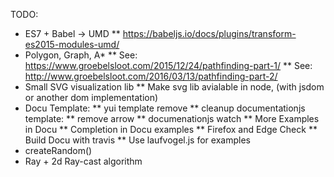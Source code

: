 TODO:
 * ES7 + Babel -> UMD
 ** https://babeljs.io/docs/plugins/transform-es2015-modules-umd/
 * Polygon, Graph, A*
 ** See: https://www.groebelsloot.com/2015/12/24/pathfinding-part-1/
 ** See: http://www.groebelsloot.com/2016/03/13/pathfinding-part-2/
 * Small SVG visualization lib
 ** Make svg lib avialable in node, (with jsdom or another dom implementation)
 * Docu Template:
 ** yui template remove
 ** cleanup documentationjs template: 
 ** remove arrow
 ** documenationjs watch
 ** More Examples in Docu
 ** Completion in Docu examples
 ** Firefox and Edge Check
 ** Build Docu with travis
 ** Use laufvogel.js for examples
 * createRandom()
 * Ray + 2d Ray-cast algorithm
 
